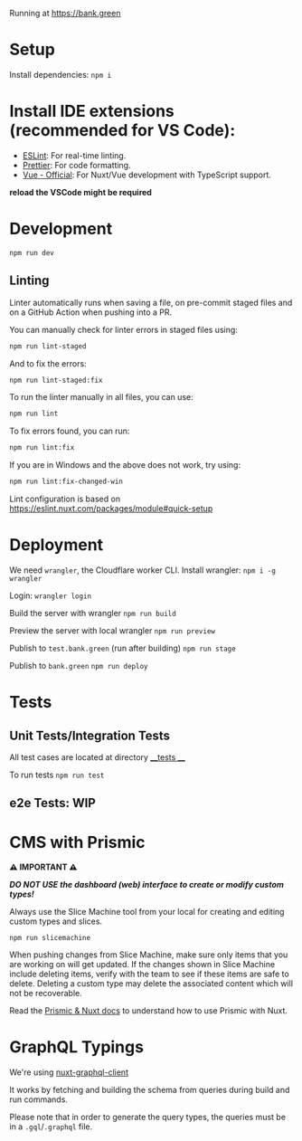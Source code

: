 Running at https://bank.green

# Setup

Install dependencies:
`npm i`

# Install IDE extensions (recommended for VS Code):
   - [ESLint](https://marketplace.visualstudio.com/items?itemName=dbaeumer.vscode-eslint): For real-time linting.
   - [Prettier](https://marketplace.visualstudio.com/items?itemName=esbenp.prettier-vscode): For code formatting.
   - [Vue - Official](https://marketplace.visualstudio.com/items?itemName=Vue.volar): For Nuxt/Vue development with TypeScript support.

**reload the VSCode might be required**

# Development

`npm run dev`

## Linting

Linter automatically runs when saving a file, on pre-commit staged files and on a GitHub Action when pushing into a PR.

You can manually check for linter errors in staged files using:
```bash
npm run lint-staged
```
And to fix the errors: 
```bash
npm run lint-staged:fix
```

To run the linter manually in all files, you can use:
```bash
npm run lint
```
To fix errors found, you can run: 
```bash
npm run lint:fix
```

If you are in Windows and the above does not work, try using:
```bash
npm run lint:fix-changed-win
```

Lint configuration is based on https://eslint.nuxt.com/packages/module#quick-setup

# Deployment

We need `wrangler`, the Cloudflare worker CLI.
Install wrangler:
`npm i -g wrangler`

Login:
`wrangler login`

Build the server with wrangler
`npm run build`

Preview the server with local wrangler
`npm run preview`

Publish to `test.bank.green` (run after building)
`npm run stage`

Publish to `bank.green`
`npm run deploy`

# Tests
## Unit Tests/Integration Tests
All test cases are located at directory [__tests __](__tests__)

To run tests
`npm run test`

## e2e Tests: WIP

# CMS with Prismic

**:warning: IMPORTANT :warning:**

**_DO NOT USE the dashboard (web) interface to create or modify custom types!_**

Always use the Slice Machine tool from your local for creating and editing custom types and slices.

`npm run slicemachine`

When pushing changes from Slice Machine, make sure only items that you are working on will get updated. If the changes shown in Slice Machine include deleting items, verify with the team to see if these items are safe to delete. Deleting a custom type may delete the associated content which will not be recoverable.

Read the [Prismic & Nuxt docs](https://prismic.io/docs/nuxt) to understand how to use Prismic with Nuxt.


# GraphQL Typings
We're using [nuxt-graphql-client](https://nuxt-graphql-client.web.app/)

It works by fetching and building the schema from queries during build and run commands.

Please note that in order to generate the query types, the queries must be in a `.gql`/`.graphql` file.